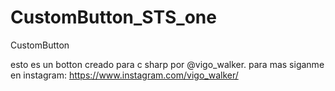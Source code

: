 # CustomButton_STS_one
CustomButton

esto es un botton creado para c sharp por @vigo_walker.
para mas siganme en instagram: https://www.instagram.com/vigo_walker/
